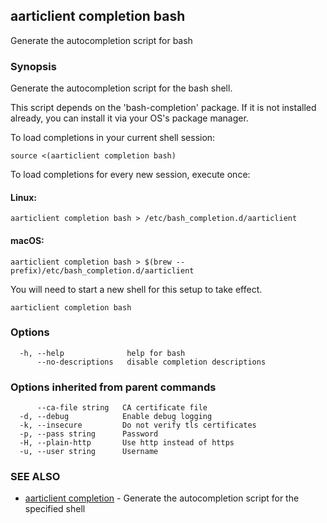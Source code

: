 ## aarticlient completion bash

Generate the autocompletion script for bash

### Synopsis

Generate the autocompletion script for the bash shell.

This script depends on the 'bash-completion' package.
If it is not installed already, you can install it via your OS's package manager.

To load completions in your current shell session:

	source <(aarticlient completion bash)

To load completions for every new session, execute once:

#### Linux:

	aarticlient completion bash > /etc/bash_completion.d/aarticlient

#### macOS:

	aarticlient completion bash > $(brew --prefix)/etc/bash_completion.d/aarticlient

You will need to start a new shell for this setup to take effect.


```
aarticlient completion bash
```

### Options

```
  -h, --help              help for bash
      --no-descriptions   disable completion descriptions
```

### Options inherited from parent commands

```
      --ca-file string   CA certificate file
  -d, --debug            Enable debug logging
  -k, --insecure         Do not verify tls certificates
  -p, --pass string      Password
  -H, --plain-http       Use http instead of https
  -u, --user string      Username
```

### SEE ALSO

* [aarticlient completion](aarticlient_completion.md)	 - Generate the autocompletion script for the specified shell

